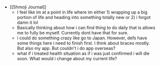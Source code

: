   * [[Shmoji Journal]]
    * I feel like im at a point in life where im either 1) wrapping up a big portion of life and heading into something totally new or 2) i forgot damn it lol
    * Basically thinking about how i can find thing to do daily that is allows me to fully be myself. Currently dont have that for sure.
    * i could do something crazy like go to Japan. However, defs have some things here i need to finish first. I think about braces mostly. But also my app. But couldn't i do app overseas? 
    * what if i treated health situation as if i was just confirmed i will die soon. What would i change about my current life?